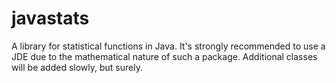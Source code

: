 # javastats
A library for statistical functions in Java. It's strongly recommended to use a JDE due to the mathematical nature of such a package. 
Additional classes will be added slowly, but surely. 
